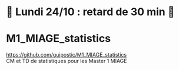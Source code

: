 # 🚨 Lundi 24/10 : retard de 30 min 🚨
# M1_MIAGE_statistics
https://github.com/guipostic/M1_MIAGE_statistics  
CM et TD de statistiques pour les Master 1 MIAGE

